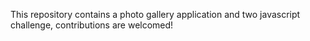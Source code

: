 This repository contains a photo gallery application and two javascript challenge, contributions are welcomed!
